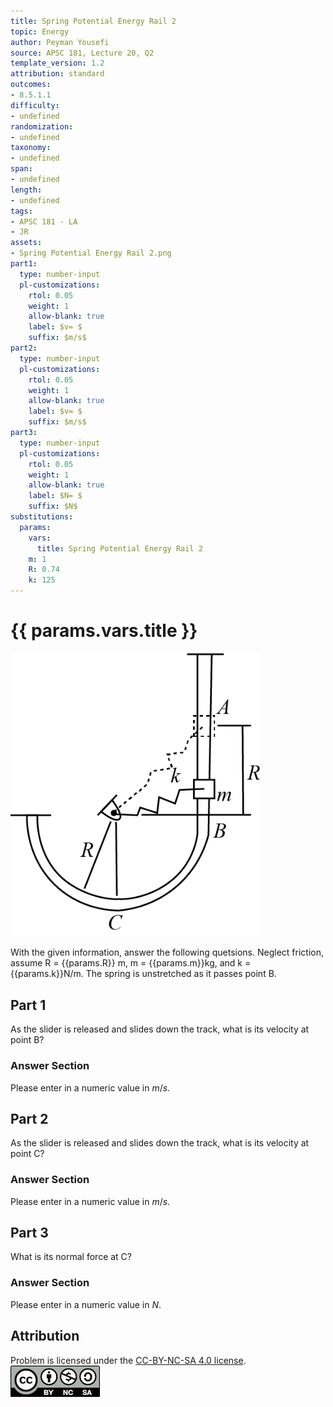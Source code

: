 ```yaml
---
title: Spring Potential Energy Rail 2
topic: Energy
author: Peyman Yousefi
source: APSC 181, Lecture 20, Q2
template_version: 1.2
attribution: standard
outcomes:
- 8.5.1.1
difficulty:
- undefined
randomization:
- undefined
taxonomy:
- undefined
span:
- undefined
length:
- undefined
tags:
- APSC 181 - LA
- JR
assets:
- Spring Potential Energy Rail 2.png
part1:
  type: number-input
  pl-customizations:
    rtol: 0.05
    weight: 1
    allow-blank: true
    label: $v= $
    suffix: $m/s$
part2:
  type: number-input
  pl-customizations:
    rtol: 0.05
    weight: 1
    allow-blank: true
    label: $v= $
    suffix: $m/s$
part3:
  type: number-input
  pl-customizations:
    rtol: 0.05
    weight: 1
    allow-blank: true
    label: $N= $
    suffix: $N$
substitutions:
  params:
    vars:
      title: Spring Potential Energy Rail 2
    m: 1
    R: 0.74
    k: 125
---
```

# {{ params.vars.title }}
<img src="Spring Potential Energy Rail 2.png" width=400>

With the given information, answer the following quetsions.
Neglect friction, assume R =  {{params.R}} m, m = {{params.m}}kg, and k = {{params.k}}N/m.
The spring is unstretched as it passes point B.

## Part 1

As the slider is released and slides down the track, what is its velocity at point B?

### Answer Section

Please enter in a numeric value in $m/s$.

## Part 2

As the slider is released and slides down the track, what is its velocity at point C?

### Answer Section

Please enter in a numeric value in $m/s$.

## Part 3

What is its normal force at C?

### Answer Section

Please enter in a numeric value in $N$.

## Attribution

Problem is licensed under the [CC-BY-NC-SA 4.0 license](https://creativecommons.org/licenses/by-nc-sa/4.0/).<br> ![The Creative Commons 4.0 license requiring attribution-BY, non-commercial-NC, and share-alike-SA license.](https://raw.githubusercontent.com/firasm/bits/master/by-nc-sa.png)